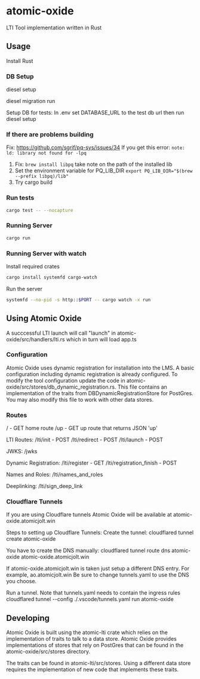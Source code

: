 # atomic-oxide

LTI Tool implementation written in Rust

## Usage

Install Rust

### DB Setup

diesel setup

diesel migration run

Setup DB for tests:
In .env set DATABASE_URL to the test db url then run diesel setup

### If there are problems building

Fix: https://github.com/sgrif/pq-sys/issues/34
If you get this error: `note: ld: library not found for -lpq`

1. Fix:
   `brew install libpq`
   take note on the path of the installed lib
2. Set the environment variable for PQ_LIB_DIR
   `export PQ_LIB_DIR="$(brew --prefix libpq)/lib"`
3. Try cargo build

### Run tests

```sh
cargo test -- --nocapture
```

### Running Server

```sh
cargo run
```

### Running Server with watch

Install required crates

```sh
cargo install systemfd cargo-watch
```

Run the server

```sh
systemfd --no-pid -s http::$PORT -- cargo watch -x run
```

## Using Atomic Oxide

A succcessful LTI launch will call "launch" in atomic-oxide/src/handlers/lti.rs which in turn will load app.ts

### Configuration

Atomic Oxide uses dynamic registration for installation into the LMS. A basic configuration including dynamic registration is already configured. To modify the tool configuration update the code in atomic-oxide/src/stores/db_dynamic_registration.rs. This file contains an implementation of the traits from DBDynamicRegistrationStore for PostGres. You may also modify this file to work with other data stores.

### Routes

/ - GET home route
/up - GET up route that returns JSON 'up'

LTI Routes:
/lti/init - POST
/lti/redirect - POST
/lti/launch - POST

JWKS:
/jwks

Dynamic Registration:
/lti/register - GET
/lti/registration_finish - POST

Names and Roles:
/lti/names_and_roles

Deeplinking:
/lti/sign_deep_link

### Cloudflare Tunnels

If you are using Cloudflare tunnels Atomic Oxide will be available at atomic-oxide.atomicjolt.win

Steps to setting up Cloudflare Tunnels:
Create the tunnel:
cloudflared tunnel create atomic-oxide

You have to create the DNS manually:
cloudflared tunnel route dns atomic-oxide atomic-oxide.atomicjolt.win

If atomic-oxide.atomicjolt.win is taken just setup a different DNS entry. For example, ao.atomicjolt.win
Be sure to change tunnels.yaml to use the DNS you choose.

Run a tunnel. Note that tunnels.yaml needs to contain the ingress rules
cloudflared tunnel --config ./.vscode/tunnels.yaml run atomic-oxide

## Developing

Atomic Oxide is built using the atomic-lti crate which relies on the implementation of traits to talk to a
data store. Atomic Oxide provides implementations of stores that rely on PostGres that can be found in the
atomic-oxide/src/stores directory.

The traits can be found in atomic-lti/src/stores. Using a different data store requires the implementation of new code that implements these traits.
